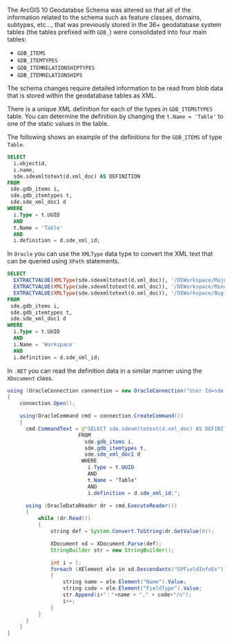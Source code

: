 The ArcGIS 10 Geodatabse Schema was altered so that all of the information related to the schema such as feature classes, domains, subtypes, etc..., that was previously stored in the 36+ geodatabase system tables (the tables prefixed with `GDB_`) were consolidated into four main tables:

- `GDB_ITEMS`
- `GDB_ITEMTYPES`
- `GDB_ITEMRELATIONSHIPTYPES`
- `GDB_ITEMRELATIONSHIPS`

The schema changes require detailed information to be read from blob data that is stored within the geodatabase tables as XML.

There is a unique XML definition for each of the types in `GDB_ITEMSTYPES` table. You can determine the definition by changing the `t.Name = 'Table'` to one of the static values in the table.

The following shows an example of the definitions for the `GDB_ITEMS` of type `Table`.
```sql
SELECT
  i.objectid,
  i.name,
  sde.sdexmltotext(d.xml_doc) AS DEFINITION
FROM
 sde.gdb_items i,
 sde.gdb_itemtypes t,
 sde.sde_xml_doc1 d
WHERE
  i.Type = t.UUID
  AND
  t.Name = 'Table'
  AND
  i.definition = d.sde_xml_id;
```

In `Oracle` you can use the `XMLType` data type to convert the XML text that can be queried using `XPath` statements.

```sql
SELECT
  EXTRACTVALUE(XMLType(sde.sdexmltotext(d.xml_doc)), '/DEWorkspace/MajorVersion') AS "Major version",
  EXTRACTVALUE(XMLType(sde.sdexmltotext(d.xml_doc)), '/DEWorkspace/MinorVersion') AS "Minor version",
  EXTRACTVALUE(XMLType(sde.sdexmltotext(d.xml_doc)), '/DEWorkspace/BugfixVersion') AS "Bug fix version"
FROM
 sde.gdb_items i,
 sde.gdb_itemtypes t,
 sde.sde_xml_doc1 d
WHERE
  i.Type = t.UUID
  AND
  i.Name = 'Workspace'
  AND
  i.definition = d.sde_xml_id;
```


In `.NET` you can read the definition data in a similar manner using the `XDocument` class.

```java
using (OracleConnection connection = new OracleConnection("User Id=sde;Password=sde;Data Source=sid;"))
{
    connection.Open();      

    using(OracleCommand cmd = connection.CreateCommand())
    {
      cmd.CommandText = @"SELECT sde.sdexmltotext(d.xml_doc) AS DEFINITION
                       FROM
                         sde.gdb_items i,
                         sde.gdb_itemtypes t,
                         sde.sde_xml_doc1 d
                        WHERE
                          i.Type = t.UUID
                          AND
                          t.Name = 'Table'
                          AND
                          i.definition = d.sde_xml_id;";

      using (OracleDataReader dr = cmd.ExecuteReader())
      {
          while (dr.Read())
          {
              string def = System.Convert.ToString(dr.GetValue(0));

              XDocument xd = XDocument.Parse(def);
              StringBuilder str = new StringBuilder();

              int i = 1;
              foreach (XElement ele in xd.Descendants("GPFieldInfoEx"))
              {
                  string name = ele.Element("Name").Value;
                  string code = ele.Element("FieldType").Value;
                  str.Append(i+"："+name + "," + code+"/n");
                  i++;
              }          
          }   
      }
    }
}   
```
